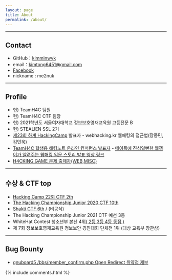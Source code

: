 ```yaml
---
layout: page
title: About
permalink: /about/
---
```


* * *

## Contact

  * GitHub：[kimminwyk](https://github.com/kimminwyk)
  * email：kimtong6451@gmail.com
  * [Facebook](https://www.facebook.com/me2nuk)
  * nickname : me2nuk

* * *

## Profile

  * 현) TeamH4C 팀원
  * 현) TeamH4C CTF 팀장
  * 현) 2021학년도 서울여자대학교 정보보호영재교육원 고등전문 B
  * 현) STEALIEN SSL 2기
  * [제23회 하계 HackingCamp](http://hackingcamp.org/) 발표자 - webhacking.kr 웹에킹의 접근법(장종민, 김민욱)
  * [TeamH4C 학생용 해킹노트 온라인 컨퍼런스 발표자](https://www.facebook.com/teamh4c/photos/a.180951688666243/4371028729658497/) - [메이플에 진심일뻔한 웹쟁이가 알려주는 웹해킹 입문 스토리 발표 영상 링크](https://youtu.be/FXrE4cI_oW8)
  * [H4CKING GAME 문제 출제자(WEB,MISC)](https://h4ckingga.me/challenges)

* * *

## 수상 & CTF top

  + [Hacking Camp 22회 CTF 2th](/files/HackingCamp/CTF-2th.png)
  + [The Hacking Championship Junior 2020 CTF 10th](http://www.kukinews.com/newsView/kuk202011260227)
  + [Shakti CTF 6th](/files/ShaktiCTF/ShaktiCTF-6th-TeamH4C.png) / (비공식)
  + The Hacking Championship Junior 2021 CTF 예선 3등
  + WhiteHat Contest 청소년부 본선 4위[( 2등 3등 4등 동점 )](https://www.facebook.com/whitehatcontest/photos/pcb.1747420522110088/1747419815443492)
  + 제 7회 정보보호영재교육원 정보보안 경진대회 단체전 1위 (대상 교육부 장관상)

* * *

## Bug Bounty

  + [gnuboard5 /bbs/member_confirm.php Open Redirect 취약점 제보](https://github.com/gnuboard/gnuboard5/issues/126)


{% include comments.html %}